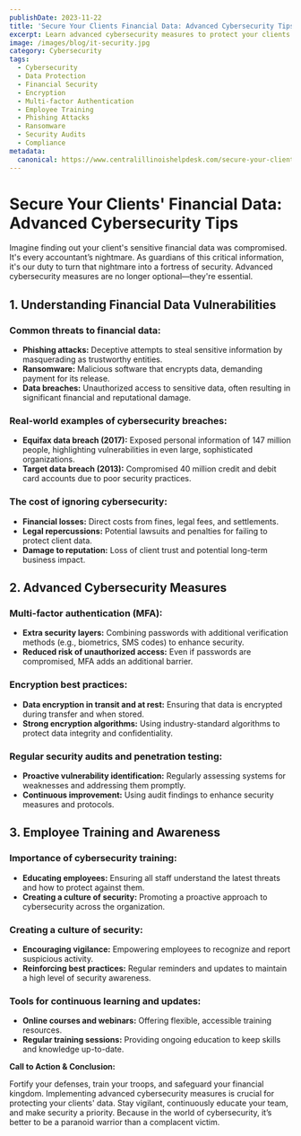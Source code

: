 ```yaml
---
publishDate: 2023-11-22
title: 'Secure Your Clients Financial Data: Advanced Cybersecurity Tips'
excerpt: Learn advanced cybersecurity measures to protect your clients' sensitive financial data, including multi-factor authentication, encryption, and employee training.
image: /images/blog/it-security.jpg
category: Cybersecurity
tags:
  - Cybersecurity
  - Data Protection
  - Financial Security
  - Encryption
  - Multi-factor Authentication
  - Employee Training
  - Phishing Attacks
  - Ransomware
  - Security Audits
  - Compliance
metadata:
  canonical: https://www.centralillinoishelpdesk.com/secure-your-clients-financial-data-advanced-cybersecurity-tips
---
```


# Secure Your Clients' Financial Data: Advanced Cybersecurity Tips

Imagine finding out your client's sensitive financial data was compromised. It's every accountant’s nightmare. As guardians of this critical information, it's our duty to turn that nightmare into a fortress of security. Advanced cybersecurity measures are no longer optional—they're essential.

## 1. Understanding Financial Data Vulnerabilities

### Common threats to financial data:

- **Phishing attacks:** Deceptive attempts to steal sensitive information by masquerading as trustworthy entities.
- **Ransomware:** Malicious software that encrypts data, demanding payment for its release.
- **Data breaches:** Unauthorized access to sensitive data, often resulting in significant financial and reputational damage.

### Real-world examples of cybersecurity breaches:

- **Equifax data breach (2017):** Exposed personal information of 147 million people, highlighting vulnerabilities in even large, sophisticated organizations.
- **Target data breach (2013):** Compromised 40 million credit and debit card accounts due to poor security practices.

### The cost of ignoring cybersecurity:

- **Financial losses:** Direct costs from fines, legal fees, and settlements.
- **Legal repercussions:** Potential lawsuits and penalties for failing to protect client data.
- **Damage to reputation:** Loss of client trust and potential long-term business impact.

## 2. Advanced Cybersecurity Measures

### Multi-factor authentication (MFA):

- **Extra security layers:** Combining passwords with additional verification methods (e.g., biometrics, SMS codes) to enhance security.
- **Reduced risk of unauthorized access:** Even if passwords are compromised, MFA adds an additional barrier.

### Encryption best practices:

- **Data encryption in transit and at rest:** Ensuring that data is encrypted during transfer and when stored.
- **Strong encryption algorithms:** Using industry-standard algorithms to protect data integrity and confidentiality.

### Regular security audits and penetration testing:

- **Proactive vulnerability identification:** Regularly assessing systems for weaknesses and addressing them promptly.
- **Continuous improvement:** Using audit findings to enhance security measures and protocols.

## 3. Employee Training and Awareness

### Importance of cybersecurity training:

- **Educating employees:** Ensuring all staff understand the latest threats and how to protect against them.
- **Creating a culture of security:** Promoting a proactive approach to cybersecurity across the organization.

### Creating a culture of security:

- **Encouraging vigilance:** Empowering employees to recognize and report suspicious activity.
- **Reinforcing best practices:** Regular reminders and updates to maintain a high level of security awareness.

### Tools for continuous learning and updates:

- **Online courses and webinars:** Offering flexible, accessible training resources.
- **Regular training sessions:** Providing ongoing education to keep skills and knowledge up-to-date.

**Call to Action & Conclusion:**

Fortify your defenses, train your troops, and safeguard your financial kingdom. Implementing advanced cybersecurity measures is crucial for protecting your clients' data. Stay vigilant, continuously educate your team, and make security a priority. Because in the world of cybersecurity, it’s better to be a paranoid warrior than a complacent victim.
